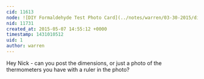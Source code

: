 ```yaml
---
cid: 11613
node: ![DIY Formaldehyde Test Photo Card](../notes/warren/03-30-2015/diy-formaldehyde-test-photo-card)
nid: 11731
created_at: 2015-05-07 14:55:12 +0000
timestamp: 1431010512
uid: 1
author: warren
---
```


Hey Nick - can you post the dimensions, or just a photo of the thermometers you have with a ruler in the photo?